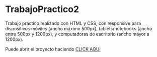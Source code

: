 # TrabajoPractico2
Trabajo practico realizado con HTML y CSS, con responsive para dispositivos móviles (ancho máximo 500px), tablets/notebooks (ancho entre 500px y 1200px), y computadoras de escritorio (ancho mayor a 1200px).

Puede abrir el proyecto haciendo <a href="https://rarroyo941.github.io/TrabajoPractico2/">CLICK AQUI</a>
